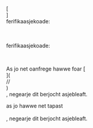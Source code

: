 [<br host>]<br action>ferifikaasjekoade:<br code>

<br url><br action>ferifikaasjekoade:

<br code>

As jo ​​​​net oanfrege hawwe foar [<br host>](<br protocol>//<br host>)<br action>, negearje dit berjocht asjebleaft.

as jo hawwe net tapast<br url><br action>, negearje dit berjocht asjebleaft.
